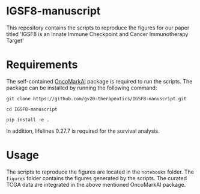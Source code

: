 # IGSF8-manuscript
This repository contains the scripts to reproduce the figures for our paper titled 'IGSF8 is an Innate Immune Checkpoint and Cancer Immunotherapy Target'

# Requirements
The self-contained [OncoMarkAI](OncoMarkAI/README.md) package is required to run the scripts. The package can be installed by running the following command:
```
git clone https://github.com/gv20-therapeutics/IGSF8-manuscript.git

cd IGSF8-manuscript

pip install -e .
```
In addition, lifelines 0.27.7 is required for the survival analysis.

# Usage
The scripts to reproduce the figures are located in the `notebooks` folder. The `figures` folder contains the figures generated by the scripts. The curated TCGA data are integrated in the above mentioned OncoMarkAI package.
